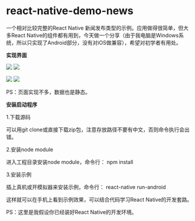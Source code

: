 # react-native-demo-news
一个相对比较完整的React Native 新闻发布类型的示例。应用做得很简单，但大多React Native的组件都有用到，今天做一个分享（由于我电脑是Windows系统，所以只实现了Android部分，没有对iOS做兼容），希望对初学者有用处。

**实现界面**

![](https://github.com/codingforme/react-native-demo-news/blob/master/screenshots/1.png)
![](https://github.com/codingforme/react-native-demo-news/blob/master/screenshots/2.png)

![](https://github.com/codingforme/react-native-demo-news/blob/master/screenshots/3.png)
![](https://github.com/codingforme/react-native-demo-news/blob/master/screenshots/4.png)

PS：页面实现不多，数据也是静态。


**安装启动程序**

1.下载源码

可以用git clone或直接下载zip包，注意存放路径不要有中文，否则命令执行会出错。

2.安装node module

进入工程目录安装node module，命令行：
npm install

3.安装示例

插上真机或开模拟器来安装示例，命令行： 
react-native run-android

这样就可以在手机上看到示例效果，可以结合代码学习React Native的开发套路。

PS：这里是我假设你已经装好React Native的开发环境。

